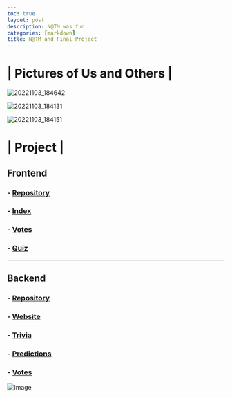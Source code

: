 ```yaml
---
toc: true
layout: post
description: N@TM was fun
categories: [markdown]
title: N@TM and Final Project
---
```


# | Pictures of Us and Others |
![20221103_184642](https://user-images.githubusercontent.com/111528360/200759512-e5033b7b-a1d9-44da-b960-dfee2b00c646.jpg)

![20221103_184131](https://user-images.githubusercontent.com/111528360/200759621-d340e088-1aae-4a5b-b20a-b60584063bda.jpg)

![20221103_184151](https://user-images.githubusercontent.com/111528360/200759634-ddafacb5-b2ec-4e41-9284-04a1486bba9c.jpg)

# | Project |

## Frontend

### - [Repository](https://github.com/kar722/TeamSportsFrontend)

### - [Index](https://kar722.github.io/TeamSportsFrontend/)

### - [Votes](https://kar722.github.io/templates/votes.html)

### - [Quiz](https://kar722.github.io/TeamSportsFrontend/)

--------------------------------------------------------------------------

## Backend

### - [Repository](https://github.com/kar722/TeamSports) 

### - [Website](https://teamsports.nighthawkcoding.ml/)

### - [Trivia](https://teamsports.nighthawkcoding.ml/api/nfl/news)

### - [Predictions](https://teamsports.nighthawkcoding.ml/api/nfl/qatar)

### - [Votes](https://teamsports.nighthawkcoding.ml/api/jokes/)

![image](https://user-images.githubusercontent.com/111528360/200760343-909c5f98-78ac-4e6a-b312-d9182b8dbb58.png)

